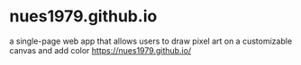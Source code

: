 # nues1979.github.io
a single-page web app that allows users to draw pixel art on a customizable canvas and add color
 https://nues1979.github.io/
